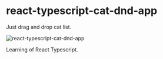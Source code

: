 # react-typescript-cat-dnd-app
Just drag and drop cat list.

![react-typescript-cat-dnd-app](https://user-images.githubusercontent.com/43694066/193392789-8cc561f8-ab3e-45cb-9e71-5ce3b155c294.gif)

Learning of React Typescript.
